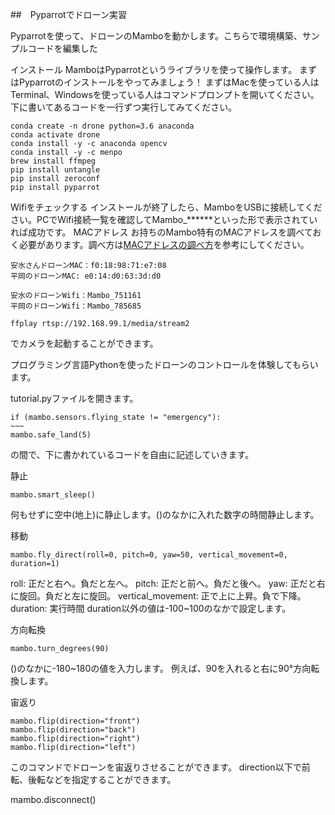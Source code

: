 ##　Pyparrotでドローン実習

Pyparrotを使って、ドローンのMamboを動かします。こちらで環境構築、サンプルコードを編集した

インストール
MamboはPyparrotというライブラリを使って操作します。
まずはPyparrotのインストールをやってみましょう！
まずはMacを使っている人はTerminal、Windowsを使っている人はコマンドプロンプトを開いてください。下に書いてあるコードを一行ずつ実行してみてください。
```
conda create -n drone python=3.6 anaconda
conda activate drone
conda install -y -c anaconda opencv
conda install -y -c menpo
brew install ffmpeg
pip install untangle
pip install zeroconf
pip install pyparrot
```

Wifiをチェックする
インストールが終了したら、MamboをUSBに接続してください。PCでWifi接続一覧を確認してMambo_******といった形で表示されていれば成功です。
MACアドレス
お持ちのMambo特有のMACアドレスを調べておく必要があります。調べ方は[MACアドレスの調べ方](https://memorva.jp/internet/pc/network_mac_address.php)を参考にしてください。

```
安水さんドローンMAC：f0:18:98:71:e7:08
平岡のドローンMAC: e0:14:d0:63:3d:d0

安水のドローンWifi：Mambo_751161
平岡のドローンWifi：Mambo_785685
```

```
ffplay rtsp://192.168.99.1/media/stream2
```
でカメラを起動することができます。

プログラミング言語Pythonを使ったドローンのコントロールを体験してもらいます。

tutorial.pyファイルを開きます。
```
if (mambo.sensors.flying_state != "emergency"):
~~~
mambo.safe_land(5)
```
の間で、下に書かれているコードを自由に記述していきます。

静止
```
mambo.smart_sleep()
```
何もせずに空中(地上)に静止します。()のなかに入れた数字の時間静止します。

移動
```
mambo.fly_direct(roll=0, pitch=0, yaw=50, vertical_movement=0, duration=1)
```
roll: 正だと右へ。負だと左へ。
pitch: 正だと前へ。負だと後へ。
yaw: 正だと右に旋回。負だと左に旋回。
vertical_movement: 正で上に上昇。負で下降。
duration: 実行時間
duration以外の値は-100~100のなかで設定します。

方向転換
```
mambo.turn_degrees(90)
```
()のなかに-180~180の値を入力します。
例えば、90を入れると右に90°方向転換します。


宙返り
```
mambo.flip(direction="front")
mambo.flip(direction="back")
mambo.flip(direction="right")
mambo.flip(direction="left")
```
このコマンドでドローンを宙返りさせることができます。
direction以下で前転、後転などを指定することができます。


mambo.disconnect()
